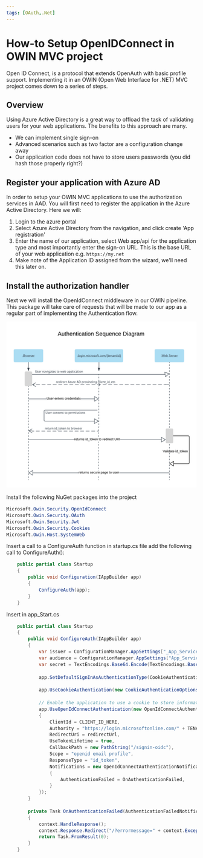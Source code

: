 ```yaml
---
tags: [OAuth,.Net]
---
```


# How-to Setup OpenIDConnect in OWIN MVC project

Open ID Connect, is a protocol that extends OpenAuth with basic profile support. Implementing it in an OWIN (Open Web Interface for .NET) MVC project comes down to a series of steps.

## Overview

Using Azure Active Directory is a great way to offload the task of validating users for your web applications. The benefits to this approach are many.

- We can implement single sign-on
- Advanced scenarios such as two factor are a configuration change away
- Our application code does not have to store users passwords (you did hash those properly right?)

## Register your application with Azure AD

 In order to setup your OWIN MVC applications to use the authorization services in AAD. You will first need to register the application in the Azure Active Directory. Here we will:

 1. Login to the azure portal
 2. Select Azure Active Directory from the navigation, and click create 'App registration'
 3. Enter the name of our application, select Web app/api for the application type and most importantly enter the sign-on URL. This is the base URL of your web application e.g. ```https://my.net```
 4. Make note of the Application ID assigned from the wizard, we'll need this later on.

## Install the authorization handler

Next we will install the OpenIdConnect middleware in our OWIN pipeline. This package will take care of requests that will be made to our app as a regular part of implementing the Authentication flow.

![Authentication Flow](/assets/images/2017/10/28/Diagram1.png)

Install the following NuGet packages into the project

```PowerShell
Microsoft.Owin.Security.OpenIdConnect
Microsoft.Owin.Security.OAuth
Microsoft.Owin.Security.Jwt
Microsoft.Owin.Security.Cookies
Microsoft.Owin.Host.SystemWeb
```

Insert a call to a ConfigureAuth function in  startup.cs file add the following call to ConfigureAuth():

```c#
    public partial class Startup
    {
        public void Configuration(IAppBuilder app)
        {
            ConfigureAuth(app);
        }
    }
```

Insert in app_Start.cs

```c#
    public partial class Startup
    {
        public void ConfigureAuth(IAppBuilder app)
        {
            var issuer = ConfigurationManager.AppSettings["_App_Service_Auth_URL"];
            var audience = ConfigurationManager.AppSettings["App_Service_ClientID"];
            var secret = TextEncodings.Base64.Encode(TextEncodings.Base64Url.Decode(ConfigurationManager.AppSettings["App_Service_ClientSecret"]));

            app.SetDefaultSignInAsAuthenticationType(CookieAuthenticationDefaults.AuthenticationType);

            app.UseCookieAuthentication(new CookieAuthenticationOptions());

            // Enable the application to use a cookie to store information for the signed in user
            app.UseOpenIdConnectAuthentication(new OpenIdConnectAuthenticationOptions
            {
                ClientId = CLIENT_ID_HERE,
                Authority = "https://login.microsoftonline.com/" + TENANT_ID_HERE,
                RedirectUri = redirectUrl,
                UseTokenLifetime = true,
                CallbackPath = new PathString("/signin-oidc"),
                Scope = "openid email profile",
                ResponseType = "id_token",
                Notifications = new OpenIdConnectAuthenticationNotifications
                {
                    AuthenticationFailed = OnAuthenticationFailed,
                }
            });
        }

        private Task OnAuthenticationFailed(AuthenticationFailedNotification<OpenIdConnectMessage, OpenIdConnectAuthenticationOptions> arg)
        {
            context.HandleResponse();
            context.Response.Redirect("/?errormessage=" + context.Exception.Message);
            return Task.FromResult(0);
        }
    }
```
